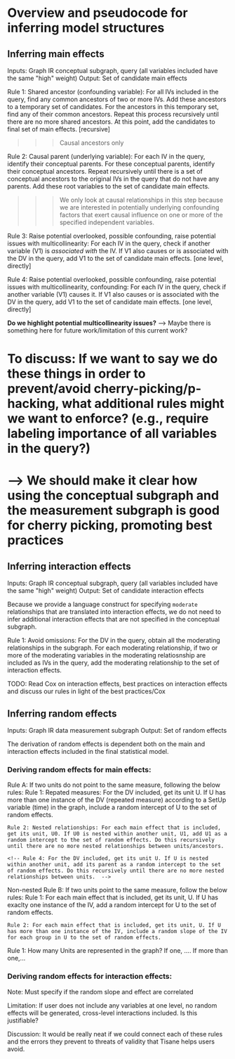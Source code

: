 # Overview and pseudocode for inferring model structures

## Inferring main effects
Inputs: Graph IR conceptual subgraph, query (all variables included have the same "high" weight)
Output: Set of candidate main effects

Rule 1: Shared ancestor (confounding variable): For all IVs included in the query, find any common ancestors of two or more IVs. Add these ancestors to a temporary set of candidates. For the ancestors in this temporary set, find any of their common ancestors. Repeat this process recursively until there are no more shared ancestors. At this point, add the candidates to final set of main effects. [recursive]
>>> Causal ancestors only 

Rule 2: Causal parent (underlying variable): For each IV in the query, identify their conceptual parents. For these conceptual parents, identify their conceptual ancestors. Repeat recursively until there is a set of conceptual ancestors to the original IVs in the query that do not have any parents. Add these root variables to the set of candidate main effects. 
>>> We only look at causal relationships in this step because we are interested in potentially underlying confounding factors that exert causal influence on one or more of the specified independent variables. 

Rule 3: Raise potential overlooked, possible confounding, raise potential issues with multicollinearity: For each IV in the query, check if another variable (V1) is _associated with_ the IV. If V1 also causes or is associated with the DV in the query, add V1 to the set of candidate main effects. [one level, directly]

Rule 4: Raise potential overlooked, possible confounding, raise potential issues with multicollinearity, confounding: For each IV in the query, check if another variable (V1) causes it. If V1 also causes or is associated with the DV in the query,  add V1 to the set of candidate main effects. [one level, directly]

**Do we highlight potential multicollinearity issues?** --> Maybe there is something here for future work/limitation of this current work?

# To discuss: If we want to say we do these things in order to prevent/avoid cherry-picking/p-hacking, what additional rules might we want to enforce? (e.g., require labeling importance of all variables in the query?)

# --> We should make it clear how using the conceptual subgraph and the measurement subgraph is good for cherry picking, promoting best practices

## Inferring interaction effects
Inputs: Graph IR conceptual subgraph, query (all variables included have the same "high" weight)
Output: Set of candidate interaction effects 

Because we provide a language construct for specifying ``moderate`` relationships that are translated into interaction effects, we do not need to infer additional interaction effects that are not specified in the conceptual subgraph.

<!-- Avoid omissions: Any that have an interaction effect already between them, suggest.  -->
Rule 1: Avoid omissions: For the DV in the query, obtain all the moderating relationships in the subgraph. For each moderating relationship, if two or more of the moderating variables in the moderating relatiosnship are included as IVs in the query, add the moderating relationship to the set of interaction effects. 
<!-- Rule 1: Moderations: For each IV in the query, find any moderating relationships that involve the IV in the graph. Add these to the set of candidate interaction effects.  -->
<!-- >>>> Does this work for within-level interactions? cross-level interactions? Do we maybe need to check for what level/unit the DV is in? The other variables?  -->

TODO: Read Cox on interaction effects, best practices on interaction effects and discuss our rules in light of the best practices/Cox 

## Inferring random effects
Inputs: Graph IR data measurement subgraph
Output: Set of random effects

The derivation of random effects is dependent both on the main and interaction effects included in the final statistical model. 

### Deriving random effects for main effects: 

Rule A: If two units do not point to the same measure, following the below rules: 
    Rule 1: Repated measures: For the DV included, get its unit U. If U has more than one instance of the DV (repeated measure) according to a SetUp variable (time) in the graph, include a random intercept of U to the set of random effects. 

    Rule 2: Nested relationships: For each main effect that is included, get its unit, U0. If U0 is nested within another unit, U1, add U1 as a random intercept to the set of random effects. Do this recursively until there are no more nested relationships between units/ancestors. 

    <!-- Rule 4: For the DV included, get its unit U. If U is nested within another unit, add its parent as a random intercept to the set of random effects. Do this recursively until there are no more nested relationships between units.  -->


Non-nested
Rule B: If two units point to the same measure, follow the below rules: 
    Rule 1: For each main effect that is included, get its unit, U. If U has exaclty one instance of the IV, add a random intercept for U to the set of random effects. 

    Rule 2: For each main effect that is included, get its unit, U. If U has more than one instance of the IV, include a random slope of the IV for each group in U to the set of random effects. 

Rule 1: How many Units are represented in the graph? If one, .... If more than one,...


### Deriving random effects for interaction effects: 
Note: Must specify if the random slope and effect are correlated

Limitation: If user does not include any variables at one level, no random effects will be generated, cross-level interactions included. Is this justifiable?

Discussion: It would be really neat if we could connect each of these rules and the errors they prevent to threats of validity that Tisane helps users avoid. 


